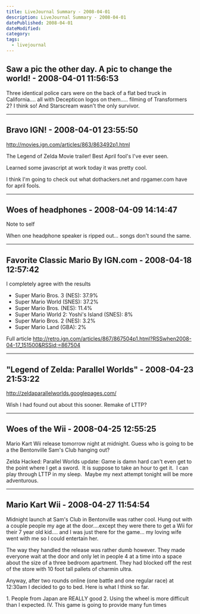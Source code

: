 ```yaml
---
title: LiveJournal Summary - 2008-04-01
description: LiveJournal Summary - 2008-04-01
datePublished: 2008-04-01
dateModified:
category:
tags:
  - livejournal
---
```


## Saw a pic the other day. A pic to change the world! - 2008-04-01 11:56:53

Three identical police cars were on the back of a flat bed truck in California.... all with Decepticon logos on them..... filming of Transformers 2? I think so! And Starscream wasn't the only survivor.

---

## Bravo IGN! - 2008-04-01 23:55:50

http://movies.ign.com/articles/863/863492p1.html

The Legend of Zelda Movie trailer! Best April fool's I've ever seen.

Learned some javascript at work today it was pretty cool.

I think I'm going to check out what dothackers.net and rpgamer.com have for april fools.

---

## Woes of headphones - 2008-04-09 14:14:47

Note to self

When one headphone speaker is ripped out... songs don't sound the same.

---

## Favorite Classic Mario By IGN.com - 2008-04-18 12:57:42

I completely agree with the results

- Super Mario Bros. 3 (NES): 37.9%
- Super Mario World (SNES): 37.2%
- Super Mario Bros. (NES): 11.4%
- Super Mario World 2: Yoshi's Island (SNES): 8%
- Super Mario Bros. 2 (NES): 3.2%
- Super Mario Land (GBA): 2%

Full article
http://retro.ign.com/articles/867/867504p1.html?RSSwhen2008-04-17_151500&RSSid;=867504

---

## "Legend of Zelda: Parallel Worlds" - 2008-04-23 21:53:22

http://zeldaparallelworlds.googlepages.com/

Wish I had found out about this sooner. Remake of LTTP?

---

## Woes of the Wii - 2008-04-25 12:55:25

Mario Kart Wii release tomorrow night at midnight. Guess who is going to be a the Bentonville Sam's Club hanging out?

Zelda Hacked: Parallel Worlds update: Game is damn hard can't even get to the point where I get a sword.  It is suppose to take an hour to get it.  I can play through LTTP in my sleep.  Maybe my next attempt tonight will be more adventurous.

---

## Mario Kart Wii - 2008-04-27 11:54:54

Midnight launch at Sam's Club in Bentonville was rather cool. Hung out with a couple people my age at the door....except they were there to get a Wii for their 7 year old kid.... and I was just there for the game... my loving wife went with me so I could entertain her.

The way they handled the release was rather dumb however. They made everyone wait at the door and only let in people 4 at a time into a space about the size of a three bedroom apartment. They had blocked off the rest of the store with 10 foot tall pallets of charmin ultra.

Anyway, after two rounds online (one battle and one regular race) at 12:30am I decided to go to bed. Here is what I think so far.

1\. People from Japan are REALLY good
2\. Using the wheel is more difficult than I expected.
IV. This game is going to provide many fun times
